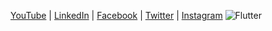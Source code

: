[YouTube](https://www.youtube.com/UsamaSarwar/) | [LinkedIn](https://www.linkedin.com/in/csUsamaSarwar/) | [Facebook](https://www.facebook.com/csUsamaSarwar/) | [Twitter](https://www.twitter.com/csUsamaSarwar/) | [Instagram](https://www.instagram.com/csUsamaSarwar/) 
![Flutter](https://lh3.googleusercontent.com/KmMHgbnZLLKM3ORfiPx8x9J8rbX7iP3VOuQ6AeHb_3nFLfktKBGQnZ8PcTcB_OZ9lyGynUKy8NmthvTWK4fPe8yQHPOxjzvCz3YaKdJrmU58KxgxlTuqTzQZHCI0steGFyOex3fQbMGeFXZsyEow68Y7nwxoOzXLOINwo-g-6YqVlNSytn1SMcKJCEXGwAWRi_G6Gvvs2BXKCHZiEGmL4yc81LSaKLc3nvLZmOTO_3ALlNb_AHjbsMdcvVtkVsJHXunAQSf_E14EBEHAvClW19tV_WxAplO7cLSmdrgM61EBX7mteDOigUKz6xXk4zU1Ea3ngQ_uYvUxJmJB7N5pHncuxU88Ksq7w0llmmqKkeh4O0LwC-mgEzvVs50uqHZDMFNxvvhSP1ZV8YGKHEkO-HZNUfbrtBqSti6YVyVrIqxz-4HgDzsCFyiHdPXgeJPmJDac57dpTFkqzFXmvWzkrVYd6g3wmetx7UIrUe-kBhLPlrk-OB3sUavdJJK42iRf3MU7HGx7F__Z-j2QyyNADBUYZMKK3W6j6qrvZlrjYUOc4X_GizVzgmyrrsuDDcbnXGC9m4kiX71bB1fQKodTLnesf7PT_A4JcHV6nBGx4DUPGqdMoGIZobkJdzoNV4oso4T0ldS386VFs9uLfLd-s8RnkDf_-CctfspUMka4bA3Kv5VGPDofamZM_umn=w1280-h225-no?authuser=0)
